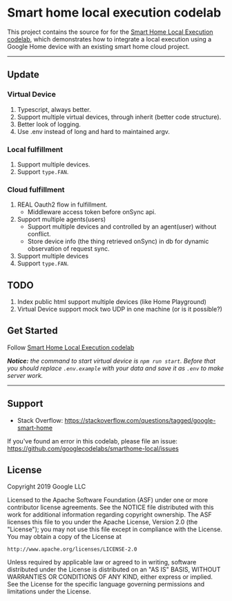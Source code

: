 # Smart home local execution codelab

This project contains the source for for the [Smart Home Local Execution codelab](https://codelabs.developers.google.com/codelabs/smarthome-local),
which demonstrates how to integrate a local execution using a Google Home device
with an existing smart home cloud project.

---

## Update

### Virtual Device

1. Typescript, always better.
1. Support multiple virtual devices, through inherit (better code structure).
1. Better look of logging.
1. Use .env instead of long and hard to maintained argv.

### Local fulfillment

1. Support multiple devices.
1. Support `type.FAN`.

### Cloud fulfillment

1. REAL Oauth2 flow in fulfillment.
   - Middleware access token before onSync api.
1. Support multiple agents(users)
   - Support multiple devices and controlled by an agent(user) without conflict.
   - Store device info (the thing retrieved onSync) in db for dynamic observation of request sync.
1. Support multiple devices
1. Support `type.FAN`.

## TODO

1. Index public html support multiple devices (like Home Playground)
1. Virtual Device support mock two UDP in one machine (or is it possible?)

## Get Started

Follow [Smart Home Local Execution codelab](https://codelabs.developers.google.com/codelabs/smarthome-local)

**_Notice:_** _the command to start virtual device is `npm run start`. Before that you should replace `.env.example` with your data and save it as `.env` to make server work._

---

## Support

- Stack Overflow: https://stackoverflow.com/questions/tagged/google-smart-home

If you've found an error in this codelab, please file an issue:
https://github.com/googlecodelabs/smarthome-local/issues

## License

Copyright 2019 Google LLC

Licensed to the Apache Software Foundation (ASF) under one or more contributor license agreements. See the NOTICE file distributed with this work for additional information regarding copyright ownership. The ASF licenses this file to you under the Apache License, Version 2.0 (the "License"); you may not use this file except in compliance with the License. You may obtain a copy of the License at

    http://www.apache.org/licenses/LICENSE-2.0

Unless required by applicable law or agreed to in writing, software distributed under the License is distributed on an "AS IS" BASIS, WITHOUT WARRANTIES OR CONDITIONS OF ANY KIND, either express or implied. See the License for the specific language governing permissions and limitations under the License.
